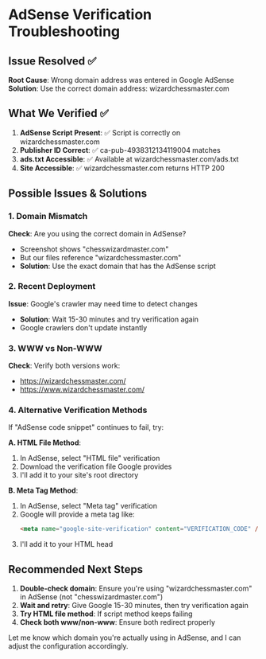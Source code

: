 # AdSense Verification Troubleshooting

## Issue Resolved ✅
**Root Cause**: Wrong domain address was entered in Google AdSense
**Solution**: Use the correct domain address: wizardchessmaster.com

## What We Verified ✅
1. **AdSense Script Present**: ✅ Script is correctly on wizardchessmaster.com
2. **Publisher ID Correct**: ✅ ca-pub-4938312134119004 matches
3. **ads.txt Accessible**: ✅ Available at wizardchessmaster.com/ads.txt
4. **Site Accessible**: ✅ wizardchessmaster.com returns HTTP 200

## Possible Issues & Solutions

### 1. Domain Mismatch
**Check**: Are you using the correct domain in AdSense?
- Screenshot shows "chesswizardmaster.com" 
- But our files reference "wizardchessmaster.com"
- **Solution**: Use the exact domain that has the AdSense script

### 2. Recent Deployment
**Issue**: Google's crawler may need time to detect changes
- **Solution**: Wait 15-30 minutes and try verification again
- Google crawlers don't update instantly

### 3. WWW vs Non-WWW
**Check**: Verify both versions work:
- https://wizardchessmaster.com/
- https://www.wizardchessmaster.com/

### 4. Alternative Verification Methods

If "AdSense code snippet" continues to fail, try:

**A. HTML File Method**:
1. In AdSense, select "HTML file" verification
2. Download the verification file Google provides
3. I'll add it to your site's root directory

**B. Meta Tag Method**:
1. In AdSense, select "Meta tag" verification  
2. Google will provide a meta tag like:
   ```html
   <meta name="google-site-verification" content="VERIFICATION_CODE" />
   ```
3. I'll add it to your HTML head

## Recommended Next Steps

1. **Double-check domain**: Ensure you're using "wizardchessmaster.com" in AdSense (not "chesswizardmaster.com")
2. **Wait and retry**: Give Google 15-30 minutes, then try verification again
3. **Try HTML file method**: If script method keeps failing
4. **Check both www/non-www**: Ensure both redirect properly

Let me know which domain you're actually using in AdSense, and I can adjust the configuration accordingly.